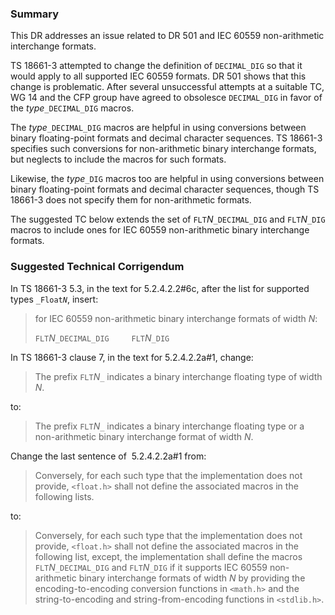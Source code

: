 ### Summary

This DR addresses an issue related to DR 501 and IEC 60559 non-arithmetic
interchange formats.

TS 18661-3 attempted to change the definition of `DECIMAL_DIG` so that it would
apply to all supported IEC 60559 formats. DR 501 shows that this change is
problematic. After several unsuccessful attempts at a suitable TC, WG 14 and the
CFP group have agreed to obsolesce `DECIMAL_DIG` in favor of the
*type*`_DECIMAL_DIG` macros.

The *type*`_DECIMAL_DIG` macros are helpful in using conversions between binary
floating-point formats and decimal character sequences. TS 18661-3 specifies
such conversions for non-arithmetic binary interchange formats, but neglects to
include the macros for such formats.

Likewise, the *type*`_DIG` macros too are helpful in using conversions between
binary floating-point formats and decimal character sequences, though TS 18661-3
does not specify them for non-arithmetic formats.

The suggested TC below extends the set of `FLT`*N*`_DECIMAL_DIG` and
`FLT`*N*`_DIG` macros to include ones for IEC 60559 non-arithmetic binary
interchange formats.

### Suggested Technical Corrigendum

In TS 18661-3 5.3, in the text for 5.2.4.2.2#6c, after the list for supported
types `_Float`*`N`*, insert:

> for IEC 60559 non-arithmetic binary interchange formats of width *N*:
>
> `FLT`*N*`_DECIMAL_DIG     FLT`*N*`_DIG`

In TS 18661-3 clause 7, in the text for 5.2.4.2.2a#1, change:

> The prefix `FLT`*N*`_` indicates a binary interchange floating type of width
> *N*.

to:

> The prefix `FLT`*N*`_` indicates a binary interchange floating type or a
> non-arithmetic binary interchange format of width *N*.

Change the last sentence of  5.2.4.2.2a#1 from:

> Conversely, for each such type that the implementation does not provide,
> `<float.h>` shall not define the associated macros in the following lists.

to:

> Conversely, for each such type that the implementation does not provide,
> `<float.h>` shall not define the associated macros in the following list,
> except, the implementation shall define the macros `FLT`*N*`_DECIMAL_DIG` and
> `FLT`*N*`_DIG` if it supports IEC 60559 non-arithmetic binary interchange
> formats of width *N* by providing the encoding-to-encoding conversion functions
> in `<math.h>` and the string-to-encoding and string-from-encoding functions in
> `<stdlib.h>`.
